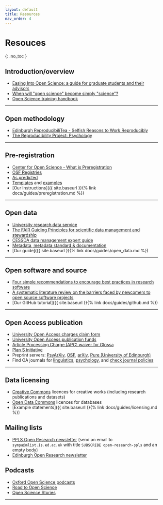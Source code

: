```yaml
---
layout: default
title: Resources
nav_order: 4
---
```


# Resouces
{: .no_toc }

<!-- <details open markdown="block">
  <summary>
    Table of contents
  </summary>
  {: .text-delta }
1. TOC
{:toc}
</details>

--- -->

## Introduction/overview

- [Easing Into Open Science: a guide for graduate students and their advisors](https://online.ucpress.edu/collabra/article/7/1/18684/115927/Easing-Into-Open-Science-A-Guide-for-Graduate)
- [When will "open science" become simply "science"?](https://genomebiology.biomedcentral.com/articles/10.1186/s13059-015-0669-2)
- [Open Science training handbook](https://open-science-training-handbook.gitbook.io/book/introduction)

---

## Open methodology

- [Edinburgh ReproducibiliTea - Selfish Reasons to Work Reproducibly](https://www.youtube.com/watch?v=bZ0L53VZQF4)
- [The Reproducibility Project: Psychology](https://osf.io/ezcuj/wiki/home/)

---

## Pre-registration

- [Center for Open Science - What is Preregistration](https://www.cos.io/initiatives/prereg)
- [OSF Registries](https://osf.io/registries)
- [As.predicted](https://aspredicted.org/)
- [Templates](https://osf.io/zab38/wiki/home/?view) and [examples](https://osf.io/e6auq/wiki/Example%20Preregistrations/?view)
- [Our Instructions]({{ site.baseurl }}{% link docs/guides/preregistration.md %})

---

## Open data

- [University research data service](https://www.ed.ac.uk/information-services/research-support/research-data-service)
- [The FAIR Guiding Principles for scientific data management and stewardship](https://www.nature.com/articles/sdata201618)
- [CESSDA data management expert guide](https://www.cessda.eu/Training/Training-Resources/Library/Data-Management-Expert-Guide)
- [Metadata, metadata standard & documentation](https://www.utwente.nl/en/bms/datalab/datasharing/new-rich-text-document/)
- [Our guide]({{ site.baseurl }}{% link docs/guides/open_data.md %})


---

## Open software and source

- [Four simple recommendations to encourage best practices in research software](https://f1000research.com/articles/6-876/v1)
- [A systematic literature review on the barriers faced by newcomers to open source software projects](http://igor.pro.br/publica/papers/IST_SysReview_PrePrint.pdf)
- [Our GitHub tutorial]({{ site.baseurl }}{% link docs/guides/github.md %})

---

## Open Access publication

- [University Open Access charges claim form](https://www.ed.ac.uk/information-services/research-support/publish-research/open-access/open-access-publication-charges-claim-form)
- [University Open Access publication funds](https://www.ed.ac.uk/information-services/research-support/publish-research/open-access/request-apc-payment)
- [Article Processing Charge (APC) waiver for Glossa](https://www.glossa-journal.org/about/submissions/)
- [Plan S initiative](https://www.coalition-s.org/why-plan-s/)
- Preprint servers: [PsyArXiv](https://psyarxiv.com/), [OSF](https://osf.io/), [arXiv](https://arxiv.org/), [Pure (University of Edinburgh)](https://www.ed.ac.uk/information-services/research-support/research-information-management/pure)
- Find OA journals for [linguistics](https://oaling.wordpress.com/), [psychology](https://open-access.net/en/open-access-in-individual-disciplines/psychology), and [check journal policies](https://v2.sherpa.ac.uk/romeo/)

---

## Data licensing

- [Creative Commons](https://chooser-beta.creativecommons.org/) licences for creative works (including research publications and datasets)
- [Open Data Commons](https://opendatacommons.org/licenses/index.html) licences for databases
- [Example statements]({{ site.baseurl }}{% link docs/guides/licensing.md %})

## Mailing lists

- [PPLS Open Research newsletter](https://mlist.is.ed.ac.uk/lists/info/open-research-ppls) (send an email to `sympa@mlist.is.ed.ac.uk` with title `SUBSCRIBE open-research-ppls` and an empty body)
- [Edinburgh Open Research newsletter](https://mailchi.mp/8800ecd49891/edinburgh_open_research-14874980)

## Podcasts

- [Oxford Open Science podcasts](https://podcasts.ox.ac.uk/series/open-science)
- [Road to Open Science](https://www.uu.nl/en/research/utrecht-young-academy/projects/open-science/road-to-open-science-podcast)
- [Open Science Stories](https://player.fm/series/open-science-stories)

---
